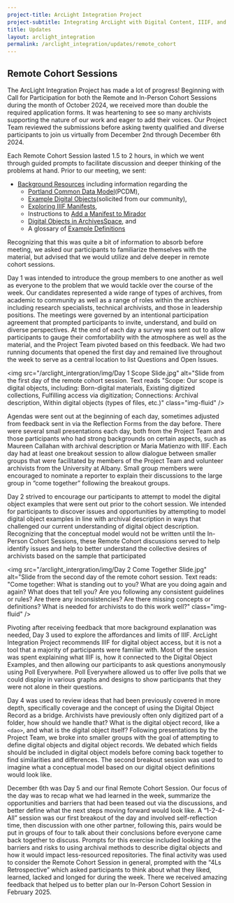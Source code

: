 ```yaml
---
project-title: ArcLight Integration Project
project-subtitle: Integrating ArcLight with Digital Content, IIIF, and ArchivesSpace
title: Updates
layout: arclight_integration
permalink: /arclight_integration/updates/remote_cohort
---
```


## Remote Cohort Sessions

The ArcLight Integration Project has made a lot of progress! Beginning with Call for Participation for both the Remote and In-Person Cohort Sessions during the month of October 2024, we received more than double the required application forms. It was heartening to see so many archivists supporting the nature of our work and eager to add their voices. Our Project Team reviewed the submissions before asking twenty qualified and diverse participants to join us virtually from December 2nd through December 6th 2024.

Each Remote Cohort Session lasted 1.5 to 2 hours, in which we went through guided prompts to facilitate discussion and deeper thinking of the problems at hand. Prior to our meeting, we sent: 

* [Background Resources](https://docs.google.com/document/d/1UNkvaR7ymKzOyZ0RxSf9ZRQ-YDxLF9dl01BkLni1Isk/edit?usp=sharing) including information regarding the
	* [Portland Common Data Model](https://docs.google.com/document/d/1UNkvaR7ymKzOyZ0RxSf9ZRQ-YDxLF9dl01BkLni1Isk/edit?usp=sharing)(PCDM), 
	* [Example Digital Objects](https://docs.google.com/presentation/d/123aNtOp30rx8RUcnoWftfqRn-TAt8kibftfVp45Wjy4/edit?pli=1&slide=id.g3164a2e0163_1_7#slide=id.g3164a2e0163_1_7)(solicited from our community), 
	* [Exploring IIIF Manifests](https://docs.google.com/document/d/1QzhGOlEuJs0coWnFvaBJgYUCKDHAyEum40TwnGnrz24/edit), 
	* Instructions to [Add a Manifest to Mirador](https://docs.google.com/document/d/1CjeKwELrbVlzouoQnSA63mpzUXQgZVWLVgwbXYUQ26M/edit?usp=sharing)
	* [Digital Objects in ArchivesSpace](https://docs.google.com/document/d/1Og7x_FcSTlYWs14CZLwqlZoXv10GYVPoXohixb2cct0/edit?usp=sharing), and 
	* A glossary of [Example Definitions](https://docs.google.com/document/d/1Tm9GQhX_ffR-4Qt17_nSr8X5myvEzE0QTXTdkkaFDy4/edit?usp=sharing)

Recognizing that this was quite a bit of information to absorb before meeting, we asked our participants to familiarize themselves with the material, but advised that we would utilize and delve deeper in remote cohort sessions. 

Day 1 was intended to introduce the group members to one another as well as everyone to the problem that we would tackle over the course of the week. Our candidates represented a wide range of types of archives, from academic to community as well as a range of roles within the archives including research specialists, technical archivists, and those in leadership positions. The meetings were governed by an intentional participation agreement that prompted participants to invite, understand, and build on diverse perspectives. At the end of each day a survey was sent out to allow participants to gauge their comfortability with the atmosphere as well as the material, and the Project Team pivoted based on this feedback. We had two running documents that opened the first day and remained live throughout the week to serve as a central location to list Questions and Open Issues. 
	
<img src="/arclight_intergration/img/Day 1 Scope Slide.jpg" alt="Slide from the first day of the remote cohort session. Text reads "Scope: Our scope is digital objects, including: Born-digital materials, Existing digitized collections, Fulfilling access via digitization; Connections: Archival description, Within digital objects (types of files, etc.)" class="img-fluid" />

Agendas were sent out at the beginning of each day, sometimes adjusted from feedback sent in via the Reflection Forms from the day before. There were several small presentations each day, both from the Project Team and those participants who had strong backgrounds on certain aspects, such as Maureen Callahan with archival description or Maria Matienzo with IIIF. Each day had at least one breakout session to allow dialogue between smaller groups that were facilitated by members of the Project Team and volunteer archivists from the University at Albany. Small group members were encouraged to nominate a reporter to explain their discussions to the large group in “come together” following the breakout groups.
	
Day 2 strived to encourage our participants to attempt to model the digital object examples that were sent out prior to the cohort session. We intended for participants to discover issues and opportunities by attempting to model digital object examples in line with archival description in ways that challenged our current understanding of digital object description. Recognizing that the conceptual model would not be written until the In-Person Cohort Sessions, these Remote Cohort discussions served to help identify issues and help to better understand the collective desires of archivists based on the sample that participated

<img src="/arclight_intergration/img/Day 2 Come Together Slide.jpg" alt="Slide from the second day of the remote cohort session. Text reads: "Come together: What is standing out to you? What are you doing again and again? What does that tell you? Are you following any consistent guidelines or rules? Are there any inconsistencies? Are there missing concepts or definitions? What is needed for archivists to do this work well?" class="img-fluid" />	
	
Pivoting after receiving feedback that more background explanation was needed, Day 3 used to explore the affordances and limits of IIIF. ArcLight Integration Project recommends IIIF for digital object access, but it is not a tool that a majority of participants were familiar with. Most of the session was spent explaining what IIIF is, how it connected to the Digital Object Examples, and then allowing our participants to ask questions anonymously using Poll Everywhere. Poll Everywhere allowed us to offer live polls that we could display in various graphs and designs to show participants that they were not alone in their questions.
	
Day 4 was used to review ideas that had been previously covered in more depth, specifically coverage and the concept of using the Digital Object Record as a bridge. Archivists have previously often only digitized part of a folder, how should we handle that? What is the digital object record, like a `<dao>`, and what is the digital object itself? Following presentations by the Project Team, we broke into smaller groups with the goal of attempting to define digital objects and digital object records. We debated which fields should be included in digital object models before coming back together to find similarities and differences. The second breakout session was used to imagine what a conceptual model based on our digital object definitions would look like.
	
December 6th was Day 5 and our final Remote Cohort Session. Our focus of the day was to recap what we had learned in the week, summarize the opportunities and barriers that had been teased out via the discussions, and better define what the next steps moving forward would look like. A “1-2-4-All” session was our first breakout of the day and involved self-reflection time, then discussion with one other partner, following this, pairs would be put in groups of four to talk about their conclusions before everyone came back together to discuss. Prompts for this exercise included looking at the barriers and risks to using archival methods to describe digital objects and how it would impact less-resourced repositories. The final activity was used to consider the Remote Cohort Session in general, prompted with the “4Ls Retrospective” which asked participants to think about what they liked, learned, lacked and longed for during the week. There we received amazing feedback that helped us to better plan our In-Person Cohort Session in February 2025.
	